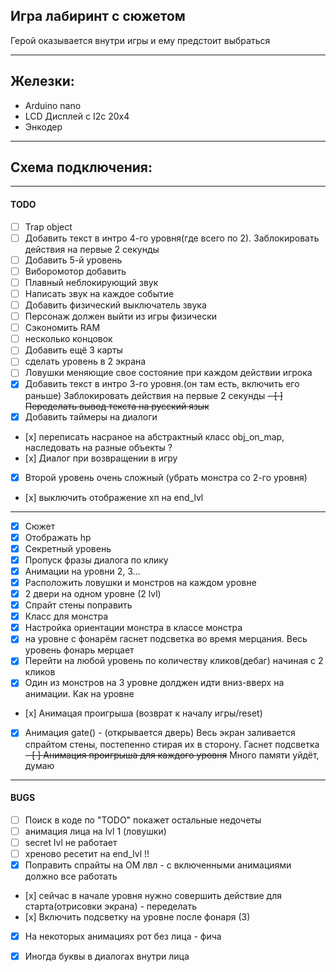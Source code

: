 ## Игра лабиринт с сюжетом  
Герой оказывается внутри игры и ему предстоит выбраться

------------------------------------------
## Железки:
- Arduino nano
- LCD Дисплей с I2c 20x4
- Энкодер

------------------------------------------
## Схема подключения: 


------------------------------------------
#### TODO
- [ ] Trap object
- [ ] Добавить текст в интро 4-го уровня(где всего по 2). Заблокировать действия на первые 2 секунды  
- [ ] Добавить 5-й уровень
- [ ] Виборомотор добавить
- [ ] Плавный неблокирующий звук
- [ ] Написать звук на каждое событие 
- [ ] Добавить физический выключатель звука
- [ ] Персонаж должен выйти из игры физически
- [ ] Сэкономить RAM
- [ ] несколько концовок
- [ ] Добавить ещё 3 карты
- [ ] сделать уровень в 2 экрана
- [ ] Ловушки меняющие свое состояние при каждом действии игрока
- [x] Добавить текст в интро 3-го уровня.(он там есть, включить его раньше) Заблокировать действия на первые 2 секунды 
~~- [ ] Переделать вывод текста на русский язык~~
- [x] Добавить таймеры на диалоги
- [х] переписать насраное на абстрактный  класс obj_on_map, наследовать на разные объекты ? 
- [х] Диалог при возвращении в игру
- [x] Второй уровень очень сложный (убрать монстра со 2-го уровня)
- [х] выключить отображение хп на end_lvl
------------------------------------------
- [x] Сюжет
- [x] Отображать hp 
- [x] Секретный уровень
- [x] Пропуск фразы диалога по клику
- [x] Анимации на уровни 2, 3... 
- [x] Расположить ловушки и монстров на каждом уровне
- [x] 2 двери на одном уровне (2 lvl)
- [x] Спрайт стены поправить
- [x] Класс для монстра 
- [x] Настройка ориентации монстра в классе монстра
- [x] на уровне с фонарём гаснет подсветка во время мерцания. Весь уровень фонарь мерцает
- [x] Перейти на любой уровень по количеству кликов(дебаг) начиная с 2 кликов
- [x] Один из монстров на 3 уровне долджен идти вниз-вверх на анимации. Как на уровне
- [х] Анимацая проигрыша (возврат к началу игры/reset)
- [x] Анимация gate() - (открывается дверь) Весь экран заливается спрайтом стены, постепенно стирая их в сторону. Гаснет подсветка
~~- [ ] Анимация проигрыша для каждого уровня~~ Много памяти уйдёт, думаю
------------------------------------------
#### BUGS
- [ ] Поиск в коде по "TODO" покажет остальные недочеты
- [ ] анимация лица на lvl 1 (ловушки)
- [ ] secret lvl не работает
- [ ] хреново ресетит на end_lvl !!
- [x] Поправить спрайты на ОМ лвл - с включенными анимациями должно все работать
- [х] сейчас в начале уровня нужно совершить действие для старта(отрисовки экрана) - переделать 
- [х] Включить подсветку на уровне после фонаря (3)
- [x] На некоторых анимациях рот без лица - фича
- [x] Иногда буквы в диалогах внутри лица  

